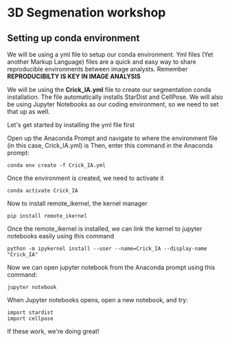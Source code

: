 # 3D Segmenation workshop

## Setting up conda environment

We will be using a yml file to setup our conda environment.  Yml files (Yet another Markup Language) files are a quick and easy way to share reproducible environments between image analysts. Remember
**REPRODUCIBILTY IS KEY IN IMAGE ANALYSIS**

We will be using the **Crick_IA.yml** file to create our segmentation conda installation. The file automatically installs StarDist and CellPose. We will also be using Jupyter Notebooks as our coding environment, so we need to set that up as well. 


Let's get started by installing the yml file first

  Open up the Anaconda Prompt and navigate to where the environment file (in this case, Crick_IA.yml) is
  Then, enter this command in the Anaconda prompt:
```
conda env create -f Crick_IA.yml
```

  Once the environment is created, we need to activate it

```
conda activate Crick_IA
```

  Now to install remote_ikernel, the kernel manager

```
pip install remote_ikernel
```

  Once the remote_ikernel is installed, we can link the kernel to jupyter notebooks easily using this command

```
python -m ipykernel install --user --name=Crick_IA --display-name "Crick_IA"
```

  Now we can open jupyter notebook from the Anaconda prompt using this command:

```
jupyter notebook
```

  When Jupyter notebooks opens, open a new notebook, and try:

```
import stardist
import cellpose
```

If these work, we're doing great!
